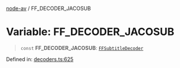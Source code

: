 [node-av](../globals.md) / FF\_DECODER\_JACOSUB

# Variable: FF\_DECODER\_JACOSUB

> `const` **FF\_DECODER\_JACOSUB**: [`FFSubtitleDecoder`](../type-aliases/FFSubtitleDecoder.md)

Defined in: [decoders.ts:625](https://github.com/seydx/av/blob/f8631fc881b394300b1479f511d55cf1c370a87f/src/constants/decoders.ts#L625)
